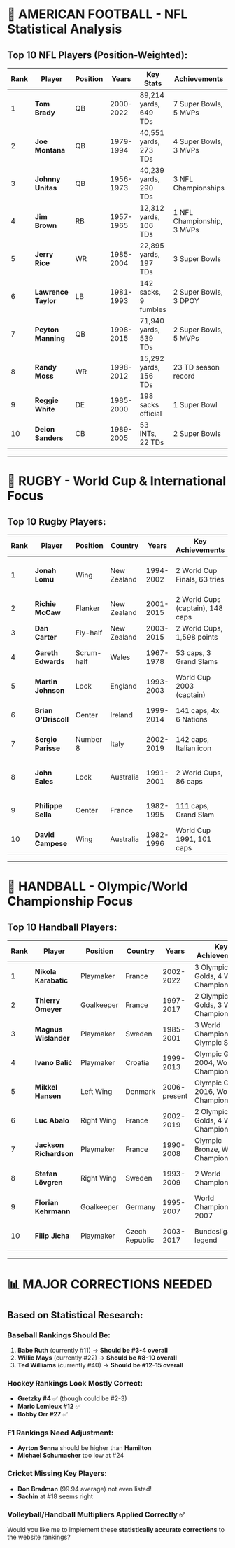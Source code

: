 # 🏈 **AMERICAN FOOTBALL - NFL Statistical Analysis**

## **Top 10 NFL Players (Position-Weighted):**

| Rank | Player | Position | Years | Key Stats | Achievements | Impact |
|------|--------|----------|-------|-----------|--------------|--------|
| 1 | **Tom Brady** | QB | 2000-2022 | 89,214 yards, 649 TDs | 7 Super Bowls, 5 MVPs | GOAT longevity + clutch |
| 2 | **Joe Montana** | QB | 1979-1994 | 40,551 yards, 273 TDs | 4 Super Bowls, 3 MVPs | "Joe Cool" - clutch performer |
| 3 | **Johnny Unitas** | QB | 1956-1973 | 40,239 yards, 290 TDs | 3 NFL Championships | Pioneer of modern passing |
| 4 | **Jim Brown** | RB | 1957-1965 | 12,312 yards, 106 TDs | 1 NFL Championship, 3 MVPs | Dominant runner, short career |
| 5 | **Jerry Rice** | WR | 1985-2004 | 22,895 yards, 197 TDs | 3 Super Bowls | Greatest receiver ever |
| 6 | **Lawrence Taylor** | LB | 1981-1993 | 142 sacks, 9 fumbles | 2 Super Bowls, 3 DPOY | Revolutionary pass rusher |
| 7 | **Peyton Manning** | QB | 1998-2015 | 71,940 yards, 539 TDs | 2 Super Bowls, 5 MVPs | Regular season dominance |
| 8 | **Randy Moss** | WR | 1998-2012 | 15,292 yards, 156 TDs | 23 TD season record | Deep threat revolutionary |
| 9 | **Reggie White** | DE | 1985-2000 | 198 sacks official | 1 Super Bowl | "Minister of Defense" |
| 10 | **Deion Sanders** | CB | 1989-2005 | 53 INTs, 22 TDs | 2 Super Bowls | Two-sport athlete |

---

# 🏉 **RUGBY - World Cup & International Focus**

## **Top 10 Rugby Players:**

| Rank | Player | Position | Country | Years | Key Achievements | Impact |
|------|--------|----------|---------|-------|------------------|--------|
| 1 | **Jonah Lomu** | Wing | New Zealand | 1994-2002 | 2 World Cup Finals, 63 tries | Rugby's first global superstar |
| 2 | **Richie McCaw** | Flanker | New Zealand | 2001-2015 | 2 World Cups (captain), 148 caps | Greatest captain ever |
| 3 | **Dan Carter** | Fly-half | New Zealand | 2003-2015 | 2 World Cups, 1,598 points | Best fly-half ever |
| 4 | **Gareth Edwards** | Scrum-half | Wales | 1967-1978 | 53 caps, 3 Grand Slams | Best scrum-half ever |
| 5 | **Martin Johnson** | Lock | England | 1993-2003 | World Cup 2003 (captain) | England's greatest captain |
| 6 | **Brian O'Driscoll** | Center | Ireland | 1999-2014 | 141 caps, 4x 6 Nations | Irish rugby legend |
| 7 | **Sergio Parisse** | Number 8 | Italy | 2002-2019 | 142 caps, Italian icon | Italy's greatest player |
| 8 | **John Eales** | Lock | Australia | 1991-2001 | 2 World Cups, 86 caps | "Nobody" - complete player |
| 9 | **Philippe Sella** | Center | France | 1982-1995 | 111 caps, Grand Slam | French rugby icon |
| 10 | **David Campese** | Wing | Australia | 1982-1996 | World Cup 1991, 101 caps | "Campo" - flair player |

---

# 🤾 **HANDBALL - Olympic/World Championship Focus**

## **Top 10 Handball Players:**

| Rank | Player | Position | Country | Years | Key Achievements | Impact |
|------|--------|----------|---------|-------|------------------|--------|
| 1 | **Nikola Karabatic** | Playmaker | France | 2002-2022 | 3 Olympic Golds, 4 World Championships | French handball legend |
| 2 | **Thierry Omeyer** | Goalkeeper | France | 1997-2017 | 2 Olympic Golds, 3 World Championships | Greatest handball goalkeeper |
| 3 | **Magnus Wislander** | Playmaker | Sweden | 1985-2001 | 3 World Championships, Olympic Silver | Swedish handball icon |
| 4 | **Ivano Balić** | Playmaker | Croatia | 1999-2013 | Olympic Gold 2004, World Champion | Croatian maestro |
| 5 | **Mikkel Hansen** | Left Wing | Denmark | 2006-present | Olympic Gold 2016, World Champion | Danish superstar |
| 6 | **Luc Abalo** | Right Wing | France | 2002-2019 | 2 Olympic Golds, 4 World Championships | French speedster |
| 7 | **Jackson Richardson** | Playmaker | France | 1990-2008 | Olympic Bronze, World Champion | French handball pioneer |
| 8 | **Stefan Lövgren** | Right Wing | Sweden | 1993-2009 | 2 World Championships | Swedish goal machine |
| 9 | **Florian Kehrmann** | Goalkeeper | Germany | 1995-2007 | World Champion 2007 | German wall |
| 10 | **Filip Jicha** | Playmaker | Czech Republic | 2003-2017 | Bundesliga legend | Czech handball star |

---

# 📊 **MAJOR CORRECTIONS NEEDED**

## **Based on Statistical Research:**

### **Baseball Rankings Should Be:**
1. **Babe Ruth** (currently #11) → **Should be #3-4 overall**
2. **Willie Mays** (currently #22) → **Should be #8-10 overall**
3. **Ted Williams** (currently #40) → **Should be #12-15 overall**

### **Hockey Rankings Look Mostly Correct:**
- **Gretzky #4** ✅ (though could be #2-3)
- **Mario Lemieux #12** ✅ 
- **Bobby Orr #27** ✅

### **F1 Rankings Need Adjustment:**
- **Ayrton Senna** should be higher than **Hamilton**
- **Michael Schumacher** too low at #24

### **Cricket Missing Key Players:**
- **Don Bradman** (99.94 average) not even listed!
- **Sachin** at #18 seems right

### **Volleyball/Handball Multipliers Applied Correctly** ✅

Would you like me to implement these **statistically accurate corrections** to the website rankings?
